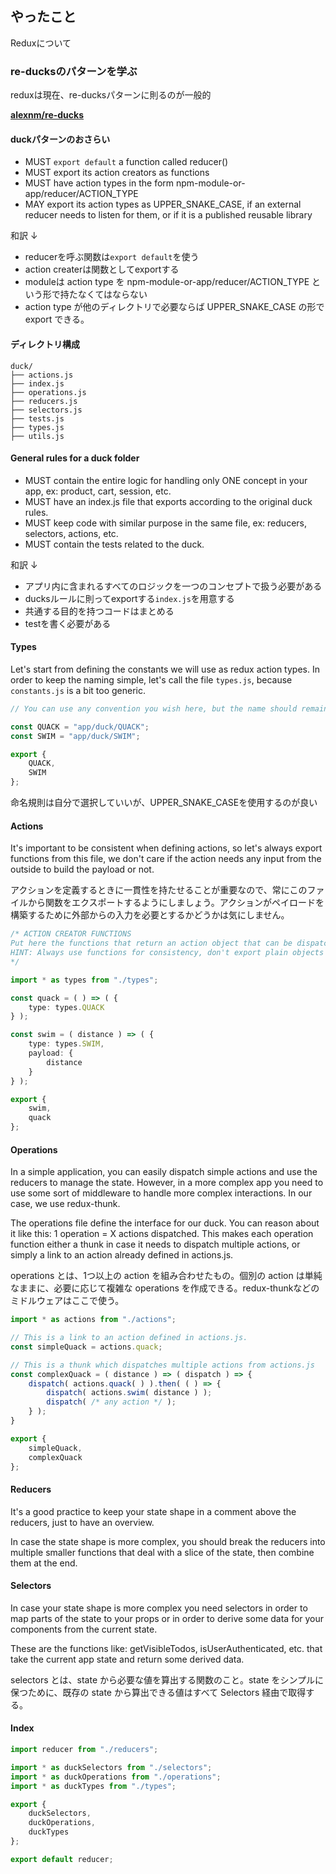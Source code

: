 ## やったこと
Reduxについて  

### re-ducksのパターンを学ぶ
reduxは現在、re-ducksパターンに則るのが一般的   

**[alexnm/re-ducks](https://github.com/alexnm/re-ducks)**  

#### duckパターンのおさらい
- MUST `export default` a function called reducer()
- MUST export its action creators as functions
- MUST have action types in the form npm-module-or-app/reducer/ACTION_TYPE
- MAY export its action types as UPPER_SNAKE_CASE, if an external reducer needs to listen for them, or if it is a published reusable library

和訳 ↓

- reducerを呼ぶ関数は`export default`を使う
- action createrは関数としてexportする
- moduleは action type を npm-module-or-app/reducer/ACTION_TYPE という形で持たなくてはならない
- action type が他のディレクトリで必要ならば UPPER_SNAKE_CASE の形で export できる。

#### ディレクトリ構成
```
duck/
├── actions.js
├── index.js
├── operations.js
├── reducers.js
├── selectors.js
├── tests.js
├── types.js
├── utils.js
```

#### General rules for a duck folder
- MUST contain the entire logic for handling only ONE concept in your app, ex: product, cart, session, etc.
- MUST have an index.js file that exports according to the original duck rules.
- MUST keep code with similar purpose in the same file, ex: reducers, selectors, actions, etc.
- MUST contain the tests related to the duck.

和訳 ↓

- アプリ内に含まれるすべてのロジックを一つのコンセプトで扱う必要がある
- ducksルールに則ってexportする`index.js`を用意する
- 共通する目的を持つコードはまとめる
- testを書く必要がある

#### Types
Let's start from defining the constants we will use as redux action types. In order to keep the naming simple, let's call the file `types.js`, because `constants.js` is a bit too generic.  

```ts
// You can use any convention you wish here, but the name should remain UPPER_SNAKE_CASE for consistency.

const QUACK = "app/duck/QUACK";
const SWIM = "app/duck/SWIM";

export {
    QUACK,
    SWIM
};
```

命名規則は自分で選択していいが、UPPER_SNAKE_CASEを使用するのが良い

#### Actions
It's important to be consistent when defining actions, so let's always export functions from this file, we don't care if the action needs any input from the outside to build the payload or not.

アクションを定義するときに一貫性を持たせることが重要なので、常にこのファイルから関数をエクスポートするようにしましょう。アクションがペイロードを構築するために外部からの入力を必要とするかどうかは気にしません。  

```ts
/* ACTION CREATOR FUNCTIONS
Put here the functions that return an action object that can be dispatched
HINT: Always use functions for consistency, don't export plain objects
*/

import * as types from "./types";

const quack = ( ) => ( {
    type: types.QUACK
} );

const swim = ( distance ) => ( {
    type: types.SWIM,
    payload: {
        distance
    }
} );

export {
    swim,
    quack
};
```

#### Operations
In a simple application, you can easily dispatch simple actions and use the reducers to manage the state. However, in a more complex app you need to use some sort of middleware to handle more complex interactions. In our case, we use redux-thunk.

The operations file define the interface for our duck. You can reason about it like this: 1 operation = X actions dispatched. This makes each operation function either a thunk in case it needs to dispatch multiple actions, or simply a link to an action already defined in actions.js.  

operations とは、1つ以上の action を組み合わせたもの。個別の action は単純なままに、必要に応じて複雑な operations を作成できる。redux-thunkなどのミドルウェアはここで使う。

```ts
import * as actions from "./actions";

// This is a link to an action defined in actions.js.
const simpleQuack = actions.quack;

// This is a thunk which dispatches multiple actions from actions.js
const complexQuack = ( distance ) => ( dispatch ) => {
    dispatch( actions.quack( ) ).then( ( ) => {
        dispatch( actions.swim( distance ) );
        dispatch( /* any action */ );
    } );
}

export {
    simpleQuack,
    complexQuack
};
```

#### Reducers
It's a good practice to keep your state shape in a comment above the reducers, just to have an overview.

In case the state shape is more complex, you should break the reducers into multiple smaller functions that deal with a slice of the state, then combine them at the end.  


#### Selectors
In case your state shape is more complex you need selectors in order to map parts of the state to your props or in order to derive some data for your components from the current state.

These are the functions like: getVisibleTodos, isUserAuthenticated, etc. that take the current app state and return some derived data.  

selectors とは、state から必要な値を算出する関数のこと。state をシンプルに保つために、既存の state から算出できる値はすべて Selectors 経由で取得する。  

#### Index
```ts
import reducer from "./reducers";

import * as duckSelectors from "./selectors";
import * as duckOperations from "./operations";
import * as duckTypes from "./types";

export {
    duckSelectors,
    duckOperations,
    duckTypes
};

export default reducer;
```






